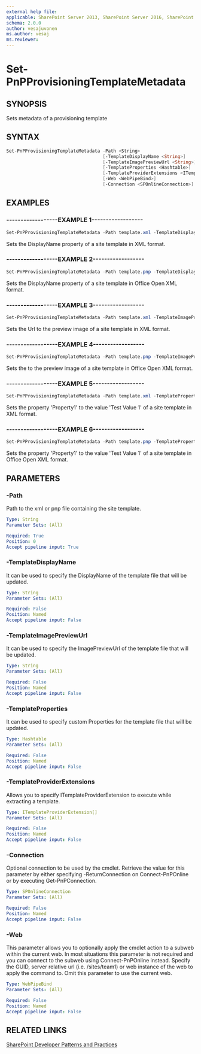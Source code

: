 ```yaml
---
external help file:
applicable: SharePoint Server 2013, SharePoint Server 2016, SharePoint Online
schema: 2.0.0
author: vesajuvonen
ms.author: vesaj
ms.reviewer:
---
```

# Set-PnPProvisioningTemplateMetadata

## SYNOPSIS
Sets metadata of a provisioning template

## SYNTAX 

```powershell
Set-PnPProvisioningTemplateMetadata -Path <String>
                                    [-TemplateDisplayName <String>]
                                    [-TemplateImagePreviewUrl <String>]
                                    [-TemplateProperties <Hashtable>]
                                    [-TemplateProviderExtensions <ITemplateProviderExtension[]>]
                                    [-Web <WebPipeBind>]
                                    [-Connection <SPOnlineConnection>]
```

## EXAMPLES

### ------------------EXAMPLE 1------------------
```powershell
Set-PnPProvisioningTemplateMetadata -Path template.xml -TemplateDisplayName "DisplayNameValue"
```

Sets the DisplayName property of a site template in XML format.

### ------------------EXAMPLE 2------------------
```powershell
Set-PnPProvisioningTemplateMetadata -Path template.pnp -TemplateDisplayName "DisplayNameValue"
```

Sets the DisplayName property of a site template in Office Open XML format.

### ------------------EXAMPLE 3------------------
```powershell
Set-PnPProvisioningTemplateMetadata -Path template.xml -TemplateImagePreviewUrl "Full URL of the Image Preview"
```

Sets the Url to the preview image of a site template in XML format.

### ------------------EXAMPLE 4------------------
```powershell
Set-PnPProvisioningTemplateMetadata -Path template.pnp -TemplateImagePreviewUrl "Full URL of the Image Preview"
```

Sets the to the preview image of a site template in Office Open XML format.

### ------------------EXAMPLE 5------------------
```powershell
Set-PnPProvisioningTemplateMetadata -Path template.xml -TemplateProperties @{"Property1" = "Test Value 1"; "Property2"="Test Value 2"}
```

Sets the property 'Property1' to the value 'Test Value 1' of a site template in XML format.

### ------------------EXAMPLE 6------------------
```powershell
Set-PnPProvisioningTemplateMetadata -Path template.pnp -TemplateProperties @{"Property1" = "Test Value 1"; "Property2"="Test Value 2"}
```

Sets the property 'Property1' to the value 'Test Value 1' of a site template in Office Open XML format.

## PARAMETERS

### -Path
Path to the xml or pnp file containing the site template.

```yaml
Type: String
Parameter Sets: (All)

Required: True
Position: 0
Accept pipeline input: True
```

### -TemplateDisplayName
It can be used to specify the DisplayName of the template file that will be updated.

```yaml
Type: String
Parameter Sets: (All)

Required: False
Position: Named
Accept pipeline input: False
```

### -TemplateImagePreviewUrl
It can be used to specify the ImagePreviewUrl of the template file that will be updated.

```yaml
Type: String
Parameter Sets: (All)

Required: False
Position: Named
Accept pipeline input: False
```

### -TemplateProperties
It can be used to specify custom Properties for the template file that will be updated.

```yaml
Type: Hashtable
Parameter Sets: (All)

Required: False
Position: Named
Accept pipeline input: False
```

### -TemplateProviderExtensions
Allows you to specify ITemplateProviderExtension to execute while extracting a template.

```yaml
Type: ITemplateProviderExtension[]
Parameter Sets: (All)

Required: False
Position: Named
Accept pipeline input: False
```

### -Connection
Optional connection to be used by the cmdlet. Retrieve the value for this parameter by either specifying -ReturnConnection on Connect-PnPOnline or by executing Get-PnPConnection.

```yaml
Type: SPOnlineConnection
Parameter Sets: (All)

Required: False
Position: Named
Accept pipeline input: False
```

### -Web
This parameter allows you to optionally apply the cmdlet action to a subweb within the current web. In most situations this parameter is not required and you can connect to the subweb using Connect-PnPOnline instead. Specify the GUID, server relative url (i.e. /sites/team1) or web instance of the web to apply the command to. Omit this parameter to use the current web.

```yaml
Type: WebPipeBind
Parameter Sets: (All)

Required: False
Position: Named
Accept pipeline input: False
```

## RELATED LINKS

[SharePoint Developer Patterns and Practices](https://aka.ms/sppnp)

